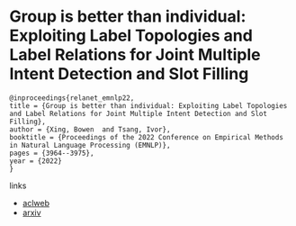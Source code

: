 # Group is better than individual: Exploiting Label Topologies and Label Relations for Joint Multiple Intent Detection and Slot Filling

```
@inproceedings{relanet_emnlp22,
title = {Group is better than individual: Exploiting Label Topologies and Label Relations for Joint Multiple Intent Detection and Slot Filling},
author = {Xing, Bowen  and Tsang, Ivor},
booktitle = {Proceedings of the 2022 Conference on Empirical Methods in Natural Language Processing (EMNLP)},
pages = {3964--3975},
year = {2022}
}
```

links
- [aclweb](https://aclanthology.org/2022.emnlp-main.263)
- [arxiv](https://arxiv.org/abs/2210.10369)
